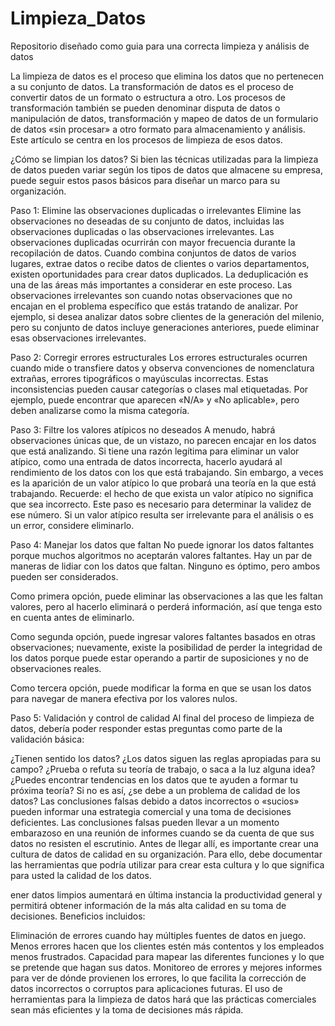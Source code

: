 # Limpieza_Datos
Repositorio diseñado como guia para una correcta limpieza y análisis de datos


La limpieza de datos es el proceso que elimina los datos que no pertenecen a su conjunto de datos. La transformación de datos es el proceso de convertir datos de un formato o estructura a otro. Los procesos de transformación también se pueden denominar disputa de datos o manipulación de datos, transformación y mapeo de datos de un formulario de datos «sin procesar» a otro formato para almacenamiento y análisis. Este artículo se centra en los procesos de limpieza de esos datos.

¿Cómo se limpian los datos?
Si bien las técnicas utilizadas para la limpieza de datos pueden variar según los tipos de datos que almacene su empresa, puede seguir estos pasos básicos para diseñar un marco para su organización.

Paso 1: Elimine las observaciones duplicadas o irrelevantes
Elimine las observaciones no deseadas de su conjunto de datos, incluidas las observaciones duplicadas o las observaciones irrelevantes. Las observaciones duplicadas ocurrirán con mayor frecuencia durante la recopilación de datos. Cuando combina conjuntos de datos de varios lugares, extrae datos o recibe datos de clientes o varios departamentos, existen oportunidades para crear datos duplicados. La deduplicación es una de las áreas más importantes a considerar en este proceso. Las observaciones irrelevantes son cuando notas observaciones que no encajan en el problema específico que estás tratando de analizar. Por ejemplo, si desea analizar datos sobre clientes de la generación del milenio, pero su conjunto de datos incluye generaciones anteriores, puede eliminar esas observaciones irrelevantes.

Paso 2: Corregir errores estructurales
Los errores estructurales ocurren cuando mide o transfiere datos y observa convenciones de nomenclatura extrañas, errores tipográficos o mayúsculas incorrectas. Estas inconsistencias pueden causar categorías o clases mal etiquetadas. Por ejemplo, puede encontrar que aparecen «N/A» y «No aplicable», pero deben analizarse como la misma categoría.

Paso 3: Filtre los valores atípicos no deseados
A menudo, habrá observaciones únicas que, de un vistazo, no parecen encajar en los datos que está analizando. Si tiene una razón legítima para eliminar un valor atípico, como una entrada de datos incorrecta, hacerlo ayudará al rendimiento de los datos con los que está trabajando. Sin embargo, a veces es la aparición de un valor atípico lo que probará una teoría en la que está trabajando. Recuerde: el hecho de que exista un valor atípico no significa que sea incorrecto. Este paso es necesario para determinar la validez de ese número. Si un valor atípico resulta ser irrelevante para el análisis o es un error, considere eliminarlo.

Paso 4:  Manejar los datos que faltan
No puede ignorar los datos faltantes porque muchos algoritmos no aceptarán valores faltantes. Hay un par de maneras de lidiar con los datos que faltan. Ninguno es óptimo, pero ambos pueden ser considerados.

Como primera opción, puede eliminar las observaciones a las que les faltan valores, pero al hacerlo eliminará o perderá información, así que tenga esto en cuenta antes de eliminarlo.

Como segunda opción, puede ingresar valores faltantes basados ​​en otras observaciones; nuevamente, existe la posibilidad de perder la integridad de los datos porque puede estar operando a partir de suposiciones y no de observaciones reales.

Como tercera opción, puede modificar la forma en que se usan los datos para navegar de manera efectiva por los valores nulos.

Paso 5: Validación y control de calidad
Al final del proceso de limpieza de datos, debería poder responder estas preguntas como parte de la validación básica:

¿Tienen sentido los datos?
¿Los datos siguen las reglas apropiadas para su campo?
¿Prueba o refuta su teoría de trabajo, o saca a la luz alguna idea?
¿Puedes encontrar tendencias en los datos que te ayuden a formar tu próxima teoría?
Si no es así, ¿se debe a un problema de calidad de los datos?
Las conclusiones falsas debido a datos incorrectos o «sucios» pueden informar una estrategia comercial y una toma de decisiones deficientes. Las conclusiones falsas pueden llevar a un momento embarazoso en una reunión de informes cuando se da cuenta de que sus datos no resisten el escrutinio. Antes de llegar allí, es importante crear una cultura de datos de calidad en su organización. Para ello, debe documentar las herramientas que podría utilizar para crear esta cultura y lo que significa para usted la calidad de los datos.


ener datos limpios aumentará en última instancia la productividad general y permitirá obtener información de la más alta calidad en su toma de decisiones. Beneficios incluidos:

Eliminación de errores cuando hay múltiples fuentes de datos en juego.
Menos errores hacen que los clientes estén más contentos y los empleados menos frustrados.
Capacidad para mapear las diferentes funciones y lo que se pretende que hagan sus datos.
Monitoreo de errores y mejores informes para ver de dónde provienen los errores, lo que facilita la corrección de datos incorrectos o corruptos para aplicaciones futuras.
El uso de herramientas para la limpieza de datos hará que las prácticas comerciales sean más eficientes y la toma de decisiones más rápida.

